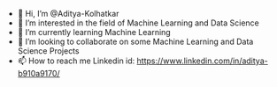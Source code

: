 - 👋 Hi, I’m @Aditya-Kolhatkar
- 👀 I’m interested in the field of Machine Learning and Data Science
- 🌱 I’m currently learning Machine Learning
- 💞️ I’m looking to collaborate on some Machine Learning and Data Science Projects
- 📫 How to reach me 
Linkedin id:  https://www.linkedin.com/in/aditya-b910a9170/

<!---
Aditya-Kolhatkar/Aditya-Kolhatkar is a ✨ special ✨ repository because its `README.md` (this file) appears on your GitHub profile.
You can click the Preview link to take a look at your changes.
--->
